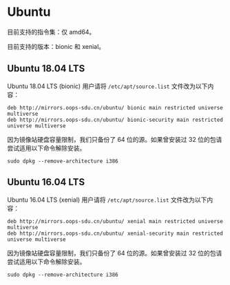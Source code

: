 # Ubuntu

目前支持的指令集：仅 amd64。

目前支持的版本：bionic 和 xenial。

## Ubuntu 18.04 LTS

Ubuntu 18.04 LTS (bionic) 用户请将 `/etc/apt/source.list` 文件改为以下内容：

    deb http://mirrors.oops-sdu.cn/ubuntu/ bionic main restricted universe multiverse
    deb http://mirrors.oops-sdu.cn/ubuntu/ bionic-security main restricted universe multiverse

因为镜像站硬盘容量限制，我们只备份了 64 位的源。如果曾安装过 32 位的包请尝试适用以下命令解除安装。

    sudo dpkg --remove-architecture i386

## Ubuntu 16.04 LTS

Ubuntu 16.04 LTS (xenial) 用户请将 `/etc/apt/source.list` 文件改为以下内容：

    deb http://mirrors.oops-sdu.cn/ubuntu/ xenial main restricted universe multiverse
    deb http://mirrors.oops-sdu.cn/ubuntu/ xenial-security main restricted universe multiverse

因为镜像站硬盘容量限制，我们只备份了 64 位的源。如果曾安装过 32 位的包请尝试适用以下命令解除安装。

    sudo dpkg --remove-architecture i386

